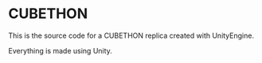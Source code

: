 # CUBETHON

This is the source code for a CUBETHON replica created with UnityEngine.

Everything is made using Unity.
